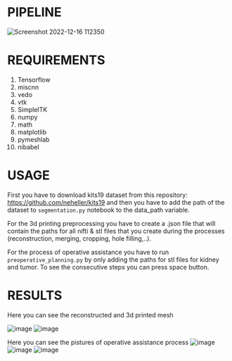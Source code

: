 # PIPELINE 

![Screenshot 2022-12-16 112350](https://user-images.githubusercontent.com/81852029/208066328-5c4f0c2f-de5d-48a6-a76d-9c9ec8202602.png)


# REQUIREMENTS
1. Tensorflow
2. miscnn
3. vedo
4. vtk
5. SimpleITK
6. numpy
7. math
8. matplotlib
9. pymeshlab
10. nibabel

# USAGE

First you have to download kits19 dataset from this repository: https://github.com/neheller/kits19 and then you have to add the path of the dataset to 
```segmentation.py``` notebook to the data_path variable.

For the 3d printing preprocessing you have to create a .json file that will contain the paths for all nifti & stl files that you create during the processes
(reconstruction, merging, cropping, hole filling,..).

For the process of operative assistance you have to run ```preoperative_planning.py``` by only adding the paths for stl files for kidney and tumor. To see the consecutive steps you can press space button.


# RESULTS
Here you can see the reconstructed and 3d printed mesh

![image](https://user-images.githubusercontent.com/81852029/209874035-5edd3dd6-f5ce-4f06-8d6e-5182b157ea33.png)
![image](https://user-images.githubusercontent.com/81852029/209874046-89eca555-57c8-4364-9e05-b5f72f91c3de.png)

Here you can see the pistures of operative assistance process
![image](https://user-images.githubusercontent.com/81852029/209874120-97b111de-a20b-433a-8160-39ed925e6a20.png)
![image](https://user-images.githubusercontent.com/81852029/209874137-0765b394-ae9c-4124-b222-d55b13477457.png)
![image](https://user-images.githubusercontent.com/81852029/209874145-40aaa393-24c6-4e48-8cdd-303727c52e62.png)





